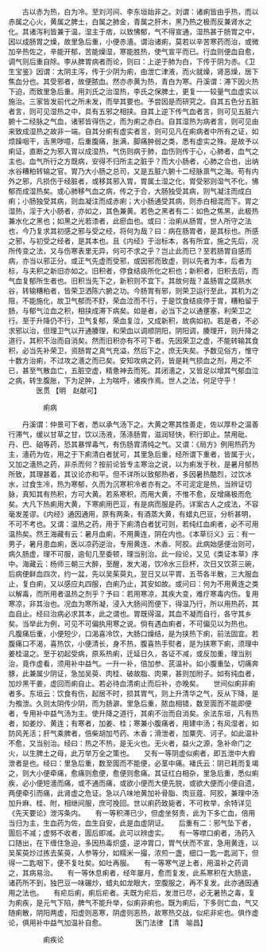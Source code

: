 <!-- { "loadSidebar": true } -->
　　古以赤为热，白为冷。至刘河间、李东垣始非之。刘谓：诸痢皆由乎热，而以赤属之心火，黄属之脾土，白属之肺金，青属之肝木，黑乃热之极而反兼肾水之化。其诸泻利皆兼于温，湿主于痞，以致怫郁，气不得宣通，湿热甚于肠胃之中，因以成肠胃之燥，故里急后重，小便赤濇。谓治诸痢，莫若以辛苦寒药而治，或微加辛热佐之，辛能开郁，苦能燥湿，寒能胜热，使气宣平而已。行血则便血自愈，调气则后重自除。李从脾胃病者而论，则曰：上逆于肺为白，下传于阴为赤。《卫生宝鉴》因谓：太阴主泻，传于少阴为痢，由泄亡津液，而火就燥，肾恶燥，居下焦血分也。其受邪者，故便脓血。然亦赤黄为热，青白为寒。丹溪谓：滞下因火热下迫，而致里急后重。用刘氏之治湿热，李氏之保脾土，更复一一较量气血虚实以施治。三家皆发前代之所未发，而举其要也。予尝因是而研究之。自其五色分五脏者言，则可见湿热之中，具有五邪之相挟。自其上逆下传气血者言，则可见五脏六腑十二经脉之气血，诸邪皆得伤之，而为痢之赤白。自其湿热为病者言，则可见由来致成湿热之故非一端。自其分痢有虚实者言，则可见凡在痢病者中所有之证，如烦躁咽干，舌黑哕噫，后重腹痛，胀满，脚痛肿弱之类，悉有虚实之殊。是故予以痢证，直断之为邪入胃以成湿热，气伤则病于肺，血伤则传于心，心肺者，血气之主也。血气所行之方既病，安得不归所主之脏乎？而大小肠者，心肺之合也，出纳水谷糟粕转输之官。胃乃大小肠之总司，又是五脏六腑十二经脉禀气之海。苟有内外之邪，凡损伤于经脏者，或移其邪入胃，胃属土湿之化，胃受邪则湿气不化，怫郁而成湿热矣。或心肺移气血之病，传之于合，大肠独受其病，则气凝注而成白痢；小肠独受其病，则血凝注而成赤痢；大小肠通受其病，则赤白相混而下。胃之湿热，淫于大小肠者，亦如之，其色兼黄。若色之黑者有二：如色之焦黑，此极热兼水化之黑也；如黑之光若漆者，此瘀血也。或曰：治痢从肠胃，世人所守之法也，今乃复求其初感之邪与受之经，将何为哉？曰：病在肠胃者，是其标也。所感之邪，与初受之经者，是其本也。且《内经》于治标本，各有所宜，施之先后，况所传变之法，又与伤寒表里无异，何可不求之乎？岂止此而已？至若肠胃自感而病，亦当以邪正分。或正气先虚而受邪，或因邪而致虚，则以先者为本，后者为标，与夫积之新旧亦如之。旧积者，停食结痰所化之积也；新积者，旧积去后，而气血复郁所生者也。旧积当先下之，新积则不宜下。其故何哉？盖肠胃之腐熟水谷，转输糟粕者，皆荣卫洒陈六腑之功。今肠胃有邪，则荣卫运行至此，其机为之阻，不能施化，故卫气郁而不舒，荣血泣而不行，于是饮食结痰停于胃，糟粕留于肠，与郁气泣血之积，相挟成滞下病矣。如是者，必当下之以通壅塞，利荣卫之行。至于升降仍不行，卫气复郁，荣血复泣，又成新积，故病如初。若是者，不必求邪以治，但理卫气以开通腠理，和荣血以调顺阴阳，阴阳调，腠理开，则升降之道行，其积不治而自消矣。然而旧积亦有不可下者。先因荣卫之虚，不能转输其食积，必当先补荣卫，资肠胃之真气充溢，然后下之，庶无失矣。予数见俗方，惟守十数方治痢，不过攻之濇之而已矣。安知攻病之药，皆是耗气损血之剂，用之不已，甚至气散血亡，五脏空虚，精惫神去而死。其闭濇之，又皆足以增其气郁血泣之病，转生腹胀，下为足肿，上为喘呼，诸疾作焉。世人之法，何足守乎！
　　　　医贯 【明　赵献可】

　　　　　痢病

　　丹溪谓：仲景可下者，悉以承气汤下之。大黄之寒其性善走，佐以厚朴之温善行滞气，缓以甘草之甘，饮以汤液，荡涤肠胃，滋润轻快，积行即止。禁用砒、丹、巴、硇等药，恐其暴悍毒气，有伤肠胃清纯之气。又谓：《局方》例用热药为主，濇药为佐，用之于下痢清白者犹可，其里急后重，经所谓下重者，皆属于火，又加之濇热之药，非杀而何？按前论皆专主寒治之说，以为痢发于秋，是暑月郁热所致，其理甚着，其议论亦和平。但不详所以致郁热者，多因暑热酷烈，过饮冰水，过食生冷，热为寒郁，久而为沉寒积冷者亦有之。不可泥定是热，当辨证切脉，真知其有热积，方可大黄。若系寒积，而用大黄，不惟不愈，反增痛极而危矣。大凡下热痢用大黄，下寒痢用巴豆，有是病而服是药。详案古人之成法，不容毫发差谬。《内经》通因通用，原有两条，有酒蒸大黄，有蜡丸巴豆，分析甚明，不可不考也。又谓：温热之药，用于下痢清白者犹可则，若纯红血痢者，必不可用温热矣。然王海藏有云：暑月血痢，不用黄连，阴在内也。《本草衍义》云：有一男子，暑月患血痢，医以凉药逆治，专用黄连、木香、阿胶。此病始感便治则可，病久肠虚，理不可服，逾旬几至委顿，理当别治。此一段论，又见《类证本草》序中。海藏云：杨师三朝三大醉，至醒，发大渴，饮冷水三巨杯，次日又饮茶三碗，后病便鲜血四次，约一盆，先以吴茱萸丸，翌日又以平胃、五苓各半散，三大服血止，复白痢，又以感应丸四服，白痢乃止，其安如故。或问曰：何为不用黄连之类以解毒，而所用者温热之剂乎？予曰：若用寒凉，其疾大变，难疗寒毒内伤。复用寒凉，非其治也。况血为寒所凝，浸入大肠间而便下，得温乃行，所以用热药，其血自止。经曰治病必求其本，此之谓也。胃既得温，其血不凝而自行，各守其乡矣。当举此为例，可见不可偏执用寒之说。倘有遇血痢者，不可偏见以为热也。　　凡腹痛后重，小便短少，口渴喜冷饮，大肠口燥结，是为挟热下痢，前法固宜。若腹痛口不渴，喜热饮，小便清长，身不热，腹喜热手熨者，是为挟寒下痢，须理中姜桂温之。至于初起受病，原系热痢，迁延日久，各证不减，或反加重，理当别治，竟作虚看，须用补中益气。一升一补，倍加参、芪温补。如小腹重坠，切痛奔豚，此兼属少阴证，急加吴萸、肉桂、破故脂、肉果，甚则加附子。如有纯血者，加炒黑干姜，虚回而痢自止。若必待血清痢止而后补，亦晚矣。　　世间似痢非痢者多。东垣云：饮食有伤，起居不时，损其胃气，则上升清华之气，反从下降，是为飧泄。久则太阴传少阴，而为肠澼。里急后重，脓血相错，数至圊而不能即便者，专用补中益气汤为主。使升降之道行，其痢不治而自消矣。余法东垣，凡有热者，如姜炒、黄连；有寒者，加姜、桂；寒兼小腹痛者，用建中汤；有风湿者，如防风羌活；肝气乘脾者，倍柴胡加芍药、木香；滑泄者，加粟壳、诃子。如此温补不愈，又当别治。经曰：热之不热，是无火也。无火者，益火之源，急补命门之火，以生脾土之母，此万举万全之策也。　　又有一等阴虚似痢者，即五泄中大瘕泄者是也。经曰：里急后重，数至圊而不能便，必茎中痛。褚氏云：阴已耗而复竭之，则大小便牵痛，愈痛则愈便，愈便则愈痛。其证红白相杂，里急后重，悉似痢疾，必小便短濇而痛，或不通而痛，或欲小便而大便先脱，或欲大便而小便自遗，两便牵引而痛，此肾虚之危证。急以八味地黄加补骨脂、肉豆蔻、阿胶，兼理中汤加升麻、桂、附，相继间服，庶可挽回。世以痢药致毙者，不可枚举，余特详见《先天要论》泄泻条内。　　有一等积滞已少，但虚坐努责，此为下多亡血，倍用当归为主，生血药为佐，血生自安，此是血虚阴证。　　后重有二：邪气坠下者，圊后不减；虚努不收者，圊后即减。此可以辨虚实。　　有一等噤口痢者，汤药入口随出，在下缠住急迫，多因热毒炽盛，逆冲胃口，胃气伏而不宣，急用黄连，以吴茱萸炒过拣去茱萸，人参等分，如糯米一撮，浓煎一盏，细口一匙一匙润下，但得一二匙咽下，便不复吐矣。如吐再服。　　有一等寒气逆上者，用温补之药调之，其病易治。　　有一等休息痢者，经年屡月，愈而复发，此系寒积在大肠底，诸药所不到，独巴豆一味碾炒，蜡丸如龙眼大，空腹服之，再不复发。此亦通因通用之法也。　　有疟后痢，痢后疟者。夫既为疟后，发泄已尽，必无暑热之毒，复为痢疾，是元气下陷，脾气不能升举，似痢非痢也。既为痢后，下多则亡血，气又随痢散，阴阳两虚，阳虚则恶寒，阴虚则恶热，故寒热交战，似疟非疟也。俱作虚论，俱用补中益气加温补自愈。
　　　　医门法律 【清　喻昌】

　　　　　痢疾论

